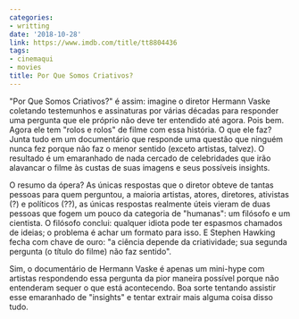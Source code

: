 ```yaml
---
categories:
- writting
date: '2018-10-28'
link: https://www.imdb.com/title/tt8804436
tags:
- cinemaqui
- movies
title: Por Que Somos Criativos?
---
```


"Por Que Somos Criativos?" é assim: imagine o diretor Hermann Vaske coletando testemunhos e assinaturas por várias décadas para responder uma pergunta que ele próprio não deve ter entendido até agora. Pois bem. Agora ele tem "rolos e rolos" de filme com essa história. O que ele faz? Junta tudo em um documentário que responde uma questão que ninguém nunca fez porque não faz o menor sentido (exceto artistas, talvez). O resultado é um emaranhado de nada cercado de celebridades que irão alavancar o filme às custas de suas imagens e seus possíveis insights.

O resumo da ópera? As únicas respostas que o diretor obteve de tantas pessoas para quem perguntou, a maioria artistas, atores, diretores, ativistas (?) e políticos (??), as únicas respostas realmente úteis vieram de duas pessoas que fogem um pouco da categoria de "humanas": um filósofo e um cientista. O filósofo conclui: qualquer idiota pode ter espasmos chamados de ideias; o problema é achar um formato para isso. E Stephen Hawking fecha com chave de ouro: "a ciência depende da criatividade; sua segunda pergunta (o título do filme) não faz sentido".

Sim, o documentário de Hermann Vaske é apenas um mini-hype com artistas respondendo essa pergunta da pior maneira possível porque não entenderam sequer o que está acontecendo. Boa sorte tentando assistir esse emaranhado de "insights" e tentar extrair mais alguma coisa disso tudo.

